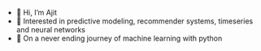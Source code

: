 - 👋 Hi, I’m Ajit
- 👀 Interested in predictive modeling, recommender systems, timeseries and neural networks
- 📖 On a never ending journey of machine learning with python


<!---
ajitminj/ajitminj is a ✨ special ✨ repository because its `README.md` (this file) appears on your GitHub profile.
You can click the Preview link to take a look at your changes.
--->
